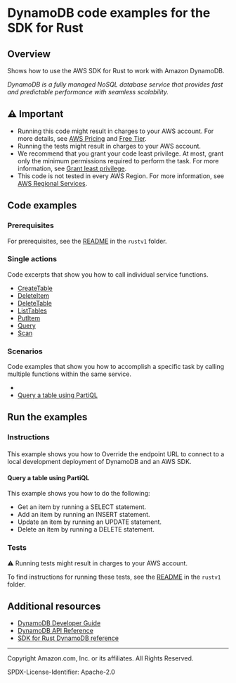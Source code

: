 # DynamoDB code examples for the SDK for Rust

## Overview

Shows how to use the AWS SDK for Rust to work with Amazon DynamoDB.

<!--custom.overview.start-->
<!--custom.overview.end-->

_DynamoDB is a fully managed NoSQL database service that provides fast and predictable performance with seamless scalability._

## ⚠ Important

* Running this code might result in charges to your AWS account. For more details, see [AWS Pricing](https://aws.amazon.com/pricing/) and [Free Tier](https://aws.amazon.com/free/).
* Running the tests might result in charges to your AWS account.
* We recommend that you grant your code least privilege. At most, grant only the minimum permissions required to perform the task. For more information, see [Grant least privilege](https://docs.aws.amazon.com/IAM/latest/UserGuide/best-practices.html#grant-least-privilege).
* This code is not tested in every AWS Region. For more information, see [AWS Regional Services](https://aws.amazon.com/about-aws/global-infrastructure/regional-product-services).

<!--custom.important.start-->
<!--custom.important.end-->

## Code examples

### Prerequisites

For prerequisites, see the [README](../../README.md#Prerequisites) in the `rustv1` folder.


<!--custom.prerequisites.start-->
<!--custom.prerequisites.end-->

### Single actions

Code excerpts that show you how to call individual service functions.

- [CreateTable](src/scenario/create.rs#L12)
- [DeleteItem](src/scenario/delete.rs#L12)
- [DeleteTable](src/scenario/delete.rs#L36)
- [ListTables](src/scenario/list.rs#L7)
- [PutItem](src/scenario/add.rs#L25)
- [Query](src/scenario/movies/server.rs#L30)
- [Scan](src/scenario/list.rs#L178)

### Scenarios

Code examples that show you how to accomplish a specific task by calling multiple
functions within the same service.

- [](src/bin/list-tables-local.rs)
- [Query a table using PartiQL](src/bin/partiql.rs)


<!--custom.examples.start-->
<!--custom.examples.end-->

## Run the examples

### Instructions


<!--custom.instructions.start-->
<!--custom.instructions.end-->



#### 

This example shows you how to Override the endpoint URL to connect to a local development deployment of DynamoDB and an AWS SDK.


<!--custom.scenario_prereqs.dynamodb_local.start-->
<!--custom.scenario_prereqs.dynamodb_local.end-->


<!--custom.scenarios.dynamodb_local.start-->
<!--custom.scenarios.dynamodb_local.end-->

#### Query a table using PartiQL

This example shows you how to do the following:

- Get an item by running a SELECT statement.
- Add an item by running an INSERT statement.
- Update an item by running an UPDATE statement.
- Delete an item by running a DELETE statement.

<!--custom.scenario_prereqs.dynamodb_Scenario_PartiQLSingle.start-->
<!--custom.scenario_prereqs.dynamodb_Scenario_PartiQLSingle.end-->


<!--custom.scenarios.dynamodb_Scenario_PartiQLSingle.start-->
<!--custom.scenarios.dynamodb_Scenario_PartiQLSingle.end-->

### Tests

⚠ Running tests might result in charges to your AWS account.


To find instructions for running these tests, see the [README](../../README.md#Tests)
in the `rustv1` folder.



<!--custom.tests.start-->
<!--custom.tests.end-->

## Additional resources

- [DynamoDB Developer Guide](https://docs.aws.amazon.com/amazondynamodb/latest/developerguide/Introduction.html)
- [DynamoDB API Reference](https://docs.aws.amazon.com/amazondynamodb/latest/APIReference/Welcome.html)
- [SDK for Rust DynamoDB reference](https://docs.rs/aws-sdk-dynamodb/latest/aws_sdk_dynamodb/)

<!--custom.resources.start-->
<!--custom.resources.end-->

---

Copyright Amazon.com, Inc. or its affiliates. All Rights Reserved.

SPDX-License-Identifier: Apache-2.0
